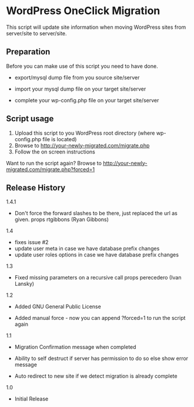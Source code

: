 WordPress OneClick Migration
=============
This script will update site information when moving WordPress sites from server/site to server/site.


Preparation
-------
Before you can make use of this script you need to have done.

* export/mysql dump file from you source site/server

* import your mysql dump file on your target site/server
* complete your wp-config.php file on your target site/server


Script usage
-------
 1. Upload this script to you WordPress root directory (where wp-config.php file is located)
 2. Browse to http://your-newly-migrated.com/migrate.php
 3. Follow the on screen instructions


Want to run the script again?
Browse to http://your-newly-migrated.com/migrate.php?forced=1


Release History
-------
1.4.1

* Don't force the forward slashes to be there, just replaced the url as given. props rtgibbons (Ryan Gibbons)

1.4

* fixes issue #2
* update user meta in case we have database prefix changes
* update user roles options in case we have database prefix changes


1.3

* Fixed missing parameters on a recursive call props perecedero (Ivan Lansky)


1.2

* Added GNU General Public License

* Added manual force - now you can append ?forced=1 to run the script again


1.1

* Migration Confirmation message when completed

* Ability to self destruct if server has permission to do so else show error message

* Auto redirect to new site if we detect migration is already complete


1.0

* Initial Release
